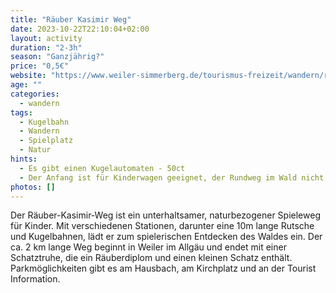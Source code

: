 ```yaml
---
title: "Räuber Kasimir Weg"
date: 2023-10-22T22:10:04+02:00
layout: activity
duration: "2-3h"
season: "Ganzjährig?"
price: "0,5€"
website: "https://www.weiler-simmerberg.de/tourismus-freizeit/wandern/raeuber-kasimir-weg"
age: ""
categories:
  - wandern
tags: 
  - Kugelbahn
  - Wandern
  - Spielplatz
  - Natur
hints: 
  - Es gibt einen Kugelautomaten - 50ct
  - Der Anfang ist für Kinderwagen geeignet, der Rundweg im Wald nicht. Es gibt einen "Kinderwagenparkplatz". 
photos: []
---
```

Der Räuber-Kasimir-Weg ist ein unterhaltsamer, naturbezogener Spieleweg für Kinder. Mit verschiedenen Stationen, darunter eine 10m lange Rutsche und Kugelbahnen, lädt er zum spielerischen Entdecken des Waldes ein. Der ca. 2 km lange Weg beginnt in Weiler im Allgäu und endet mit einer Schatztruhe, die ein Räuberdiplom und einen kleinen Schatz enthält. Parkmöglichkeiten gibt es am Hausbach, am Kirchplatz und an der Tourist Information.